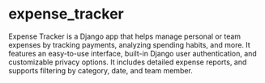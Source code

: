 # expense_tracker
Expense Tracker is a Django app that helps manage personal or team expenses by tracking payments, analyzing spending habits, and more. It features an easy-to-use interface, built-in Django user authentication, and customizable privacy options. It includes detailed expense reports, and supports filtering by category, date, and team member. 

